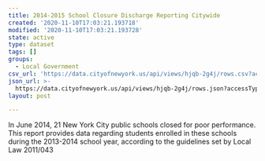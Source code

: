 ```yaml
---
title: 2014-2015 School Closure Discharge Reporting Citywide
created: '2020-11-10T17:03:21.193718'
modified: '2020-11-10T17:03:21.193728'
state: active
type: dataset
tags: []
groups:
  - Local Government
csv_url: 'https://data.cityofnewyork.us/api/views/hjqb-2g4j/rows.csv?accessType=DOWNLOAD'
json_url: >-
  https://data.cityofnewyork.us/api/views/hjqb-2g4j/rows.json?accessType=DOWNLOAD
layout: post

---
```

In June 2014, 21 New York City public schools closed for poor performance.  This report provides data regarding students enrolled in these schools during the 2013-2014 school year, according to the guidelines set by Local Law 2011/043
